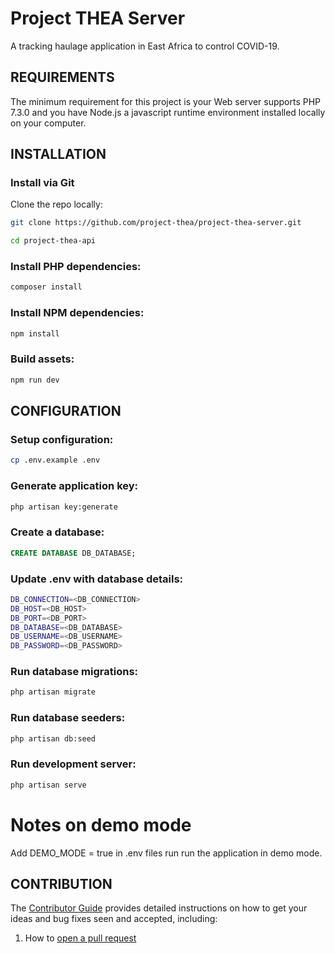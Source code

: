 # Project THEA Server

A tracking haulage application in East Africa to control COVID-19.

REQUIREMENTS
------------

The minimum requirement for this project is your Web server supports PHP 7.3.0 and you have 
Node.js a javascript runtime environment installed locally on your computer. 

INSTALLATION
------------

### Install via Git 

Clone the repo locally:

```sh
git clone https://github.com/project-thea/project-thea-server.git

cd project-thea-api

```

### Install PHP dependencies:

```sh
composer install
```

### Install NPM dependencies:

```sh
npm install
```

### Build assets: 

```sh
npm run dev
```

CONFIGURATION
------------

### Setup configuration:

```sh
cp .env.example .env
```

### Generate application key:

```sh
php artisan key:generate
```

### Create a database:

```sql
CREATE DATABASE DB_DATABASE;
```

### Update .env with database details:

```sh
DB_CONNECTION=<DB_CONNECTION>
DB_HOST=<DB_HOST>
DB_PORT=<DB_PORT>
DB_DATABASE=<DB_DATABASE>
DB_USERNAME=<DB_USERNAME>
DB_PASSWORD=<DB_PASSWORD>
```

### Run database migrations:

```sh
php artisan migrate
```

### Run database seeders:

```sh
php artisan db:seed
```

### Run development server:

```sh
php artisan serve
```

# Notes on demo mode 

Add DEMO_MODE = true in .env files run run the application in demo mode.

CONTRIBUTION
------------

The [Contributor Guide](https://github.com/project-thea/project-thea-server/tree/master/contribution/guide) provides detailed instructions on how to get your ideas and bug fixes seen and accepted, including:

1. How to [open a pull request](https://github.com/project-thea/project-thea-server/tree/master/contribution/guide#setting-up-your-development-environment)
